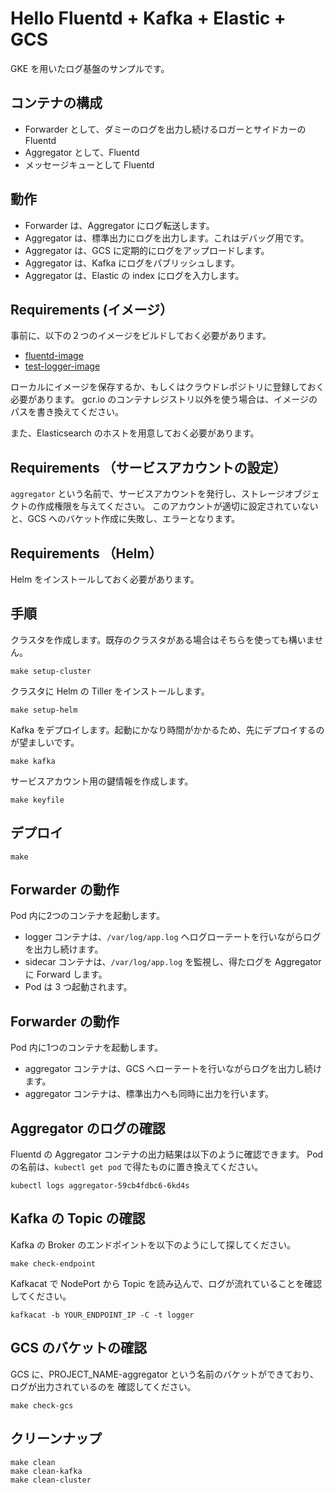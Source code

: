 # Hello Fluentd + Kafka + Elastic + GCS
GKE を用いたログ基盤のサンプルです。

## コンテナの構成
* Forwarder として、ダミーのログを出力し続けるロガーとサイドカーのFluentd
* Aggregator として、Fluentd
* メッセージキューとして Fluentd

## 動作
* Forwarder は、Aggregator にログ転送します。
* Aggregator は、標準出力にログを出力します。これはデバッグ用です。
* Aggregator は、GCS に定期的にログをアップロードします。
* Aggregator は、Kafka にログをパブリッシュします。
* Aggregator は、Elastic の index にログを入力します。

## Requirements (イメージ）
事前に、以下の２つのイメージをビルドしておく必要があります。

* [fluentd-image](https://github.com/shidokamo/fluentd-image)
* [test-logger-image](https://github.com/shidokamo/test-logger-image)

ローカルにイメージを保存するか、もしくはクラウドレポジトリに登録しておく必要があります。
gcr.io のコンテナレジストリ以外を使う場合は、イメージのパスを書き換えてください。

また、Elasticsearch のホストを用意しておく必要があります。

## Requirements （サービスアカウントの設定）
`aggregator` という名前で、サービスアカウントを発行し、ストレージオブジェクトの作成権限を与えてください。
このアカウントが適切に設定されていないと、GCS へのバケット作成に失敗し、エラーとなります。

## Requirements （Helm）
Helm をインストールしておく必要があります。

## 手順
クラスタを作成します。既存のクラスタがある場合はそちらを使っても構いません。

```
make setup-cluster
```

クラスタに Helm の Tiller をインストールします。

```
make setup-helm
```

Kafka をデプロイします。起動にかなり時間がかかるため、先にデプロイするのが望ましいです。

```
make kafka
```

サービスアカウント用の鍵情報を作成します。

```
make keyfile
```


## デプロイ
```
make
```

## Forwarder の動作
Pod 内に2つのコンテナを起動します。
* logger コンテナは、`/var/log/app.log` へログローテートを行いながらログを出力し続けます。
* sidecar コンテナは、`/var/log/app.log` を監視し、得たログを Aggregator に Forward します。
* Pod は 3 つ起動されます。

## Forwarder の動作
Pod 内に1つのコンテナを起動します。
* aggregator コンテナは、GCS へローテートを行いながらログを出力し続けます。
* aggregator コンテナは、標準出力へも同時に出力を行います。

## Aggregator のログの確認
Fluentd の Aggregator コンテナの出力結果は以下のように確認できます。
Pod の名前は、`kubectl get pod` で得たものに置き換えてください。

```
kubectl logs aggregator-59cb4fdbc6-6kd4s
```

## Kafka の Topic の確認
Kafka の Broker のエンドポイントを以下のようにして探してください。
```
make check-endpoint
```

Kafkacat で NodePort から Topic を読み込んで、ログが流れていることを確認してください。
```
kafkacat -b YOUR_ENDPOINT_IP -C -t logger
```

## GCS のバケットの確認
GCS に、PROJECT_NAME-aggregator という名前のバケットができており、ログが出力されているのを
確認してください。

```
make check-gcs
```

## クリーンナップ
```
make clean
make clean-kafka
make clean-cluster
```
